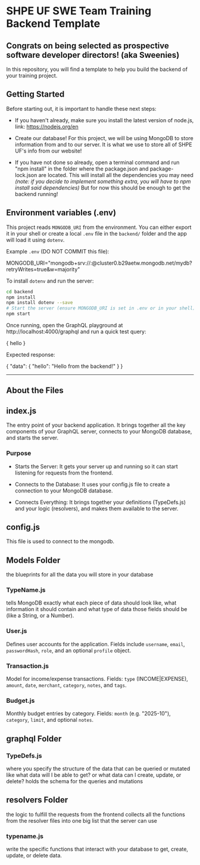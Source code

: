 # SHPE UF SWE Team Training Backend Template

## Congrats on being selected as prospective software developer directors! (aka Sweenies)
In this repository, you will find a template to help you build the backend of your training project. 

## Getting Started
Before starting out, it is important to handle these next steps:

- If you haven't already, make sure you install the latest version of node.js, link: https://nodejs.org/en

- Create our database! For this project, we will be using MongoDB to store information from and to our server. It is what we use to store all of SHPE UF's info from our website! 


- If you have not done so already, open a terminal command and run "npm install" in the folder where the package.json and package-lock.json are located. This will install all the dependencies you may need 
*(note: if you decide to implement something extra, you will have to npm install said dependencies)* But for now this should be enough to get the backend running!

Environment variables (.env)
-----------------------------
This project reads `MONGODB_URI` from the environment. You can either export it in your shell or create a local `.env` file in the `backend/` folder and the app will load it using `dotenv`.

Example `.env` (DO NOT COMMIT this file):

MONGODB_URI="mongodb+srv://<user>:<password>@cluster0.b29aetw.mongodb.net/mydb?retryWrites=true&w=majority"

To install `dotenv` and run the server:

```bash
cd backend
npm install
npm install dotenv --save
# Start the server (ensure MONGODB_URI is set in .env or in your shell):
npm start
```

Once running, open the GraphQL playground at http://localhost:4000/graphql and run a quick test query:

{
	hello
}

Expected response:

{
	"data": {
		"hello": "Hello from the backend!"
	}
}

---
## About the Files
## index.js
The entry point of your backend application. It brings together all the key components of your GraphQL server, connects to your MongoDB database, and starts the server.

### Purpose
- Starts the Server: It gets your server up and running so it can start listening for requests from the frontend.

- Connects to the Database: It uses your config.js file to create a connection to your MongoDB database.

- Connects Everything: It brings together your definitions (TypeDefs.js) and your logic (resolvers), and makes them available to the server.

## config.js
This file is used to connect to the mongodb.

## Models Folder
the blueprints for all the data you will store in your database

### TypeName.js
tells MongoDB exactly what each piece of data should look like, what information it should contain and what type of data those fields should be (like a String, or a Number).

### User.js
Defines user accounts for the application. Fields include `username`, `email`, `passwordHash`, `role`, and an optional `profile` object.

### Transaction.js
Model for income/expense transactions. Fields: `type` (INCOME|EXPENSE), `amount`, `date`, `merchant`, `category`, `notes`, and `tags`.

### Budget.js
Monthly budget entries by category. Fields: `month` (e.g. "2025-10"), `category`, `limit`, and optional `notes`.

## graphql Folder

### TypeDefs.js
where you specify the structure of the data that can be queried or mutated
like what data will I be able to get? or what data can I create, update, or delete?
holds the schema for the queries and mutations

## resolvers Folder
the logic to fulfill the requests from the frontend
collects all the functions from the resolver files into one big list that the server can use  
### typename.js
write the specific functions that interact with your database to get, create, update, or delete data.